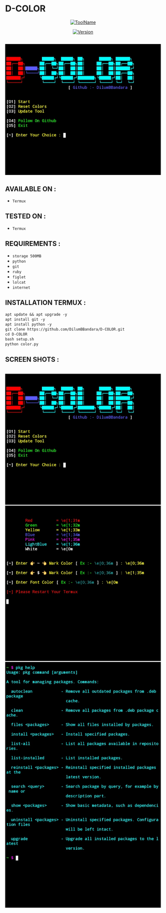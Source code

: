 # D-COLOR
<p align="center">
<a href="https://github.com/DilumBBandara/D-COLOR"><img title="ToolName" src="https://img.shields.io/badge/D--COLOR-blue?style=for-the-badge&logo="></a>
</p>
<p align="center">
<a href="https://github.com/DilumBBandara/D-COLOR"><img title="Version" src="https://img.shields.io/badge/Version-1.1-green?style=for-the-badge&logo="></a>
</p>
<br><a href="https://github.com/DilumBBandara/D-COLOR"><img src="main.jpg"></a>

## AVAILABLE ON :
  
   * <code>Termux</code>

## TESTED ON :
   
   * <code>Termux</code>

## REQUIREMENTS :

   * <code>storage 500MB</code>
   * <code>python</code>
   * <code>git</code>
   * <code>ruby</code>
   * <code>figlet</code>
   * <code>lolcat</code>
   * <code>internet</code>

## INSTALLATION TERMUX :

    apt update && apt upgrade -y
    apt install git -y
    apt install python -y
    git clone https://github.com/DilumBBandara/D-COLOR.git
    cd D-COLOR
    bash setup.sh
    python color.py

## SCREEN SHOTS :

   <br><a href="https://github.com/DilumBBandara/D-COLOR"><img src="main.jpg"></a>
   <br><a href="https://github.com/DilumBBandara/D-COLOR"><img src="color.jpg"></a>
   <br><a href="https://github.com/DilumBBandara/D-COLOR"><img src="font.jpg"></a>



